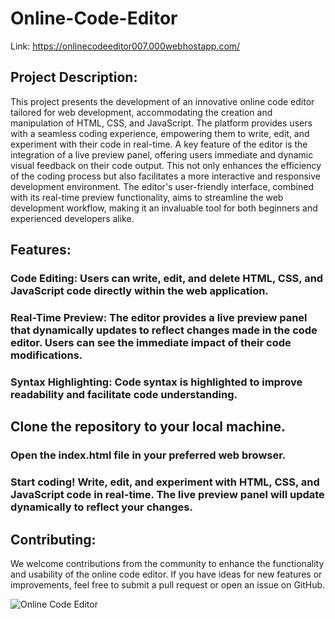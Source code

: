 # Online-Code-Editor

Link: https://onlinecodeeditor007.000webhostapp.com/


## Project Description:
This project presents the development of an innovative online code editor tailored for web development, accommodating the creation and manipulation of HTML, CSS, and JavaScript. The platform provides users with a seamless coding experience, empowering them to write, edit, and experiment with their code in real-time. A key feature of the editor is the integration of a live preview panel, offering users immediate and dynamic visual feedback on their code output. This not only enhances the efficiency of the coding process but also facilitates a more interactive and responsive development environment. The editor's user-friendly interface, combined with its real-time preview functionality, aims to streamline the web development workflow, making it an invaluable tool for both beginners and experienced developers alike.

## Features:

### Code Editing: Users can write, edit, and delete HTML, CSS, and JavaScript code directly within the web application.
### Real-Time Preview: The editor provides a live preview panel that dynamically updates to reflect changes made in the code editor. Users can see the immediate impact of their code modifications.
### Syntax Highlighting: Code syntax is highlighted to improve readability and facilitate code understanding.

## Clone the repository to your local machine.
### Open the index.html file in your preferred web browser.
### Start coding! Write, edit, and experiment with HTML, CSS, and JavaScript code in real-time. The live preview panel will update dynamically to reflect your changes.
## Contributing:
We welcome contributions from the community to enhance the functionality and usability of the online code editor. If you have ideas for new features or improvements, feel free to submit a pull request or open an issue on GitHub.


![Online Code Editor](https://github.com/Tanishgupta007/Online-Code-Editor/assets/75359038/ee6e81fc-cf10-4a17-a5a3-f45c4e8793f7)
